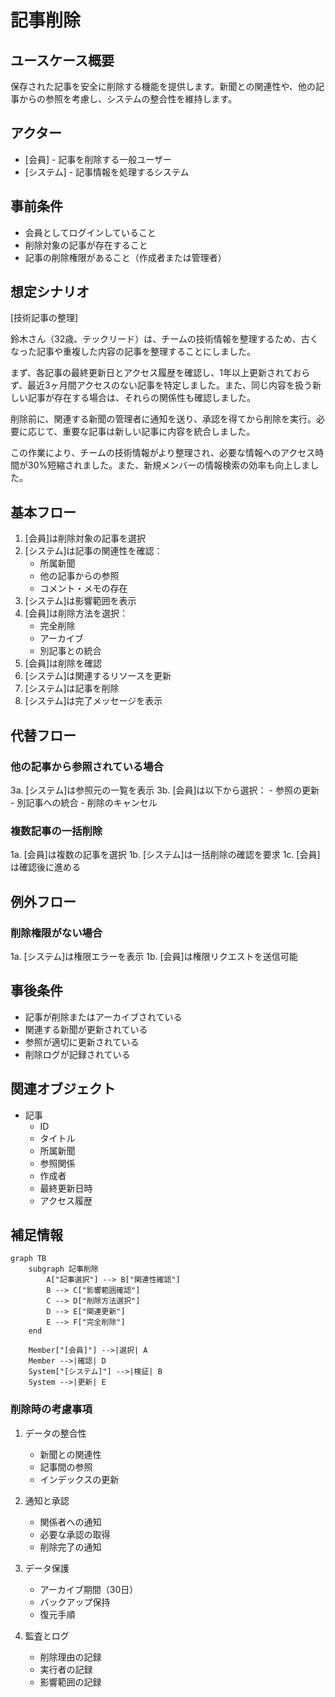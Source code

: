 # 記事削除

## ユースケース概要

保存された記事を安全に削除する機能を提供します。新聞との関連性や、他の記事からの参照を考慮し、システムの整合性を維持します。

## アクター

- [会員] - 記事を削除する一般ユーザー
- [システム] - 記事情報を処理するシステム

## 事前条件

- 会員としてログインしていること
- 削除対象の記事が存在すること
- 記事の削除権限があること（作成者または管理者）

## 想定シナリオ

[技術記事の整理]

鈴木さん（32歳、テックリード）は、チームの技術情報を整理するため、古くなった記事や重複した内容の記事を整理することにしました。

まず、各記事の最終更新日とアクセス履歴を確認し、1年以上更新されておらず、最近3ヶ月間アクセスのない記事を特定しました。また、同じ内容を扱う新しい記事が存在する場合は、それらの関係性も確認しました。

削除前に、関連する新聞の管理者に通知を送り、承認を得てから削除を実行。必要に応じて、重要な記事は新しい記事に内容を統合しました。

この作業により、チームの技術情報がより整理され、必要な情報へのアクセス時間が30%短縮されました。また、新規メンバーの情報検索の効率も向上しました。

## 基本フロー

1. [会員]は削除対象の記事を選択
2. [システム]は記事の関連性を確認：
   - 所属新聞
   - 他の記事からの参照
   - コメント・メモの存在
3. [システム]は影響範囲を表示
4. [会員]は削除方法を選択：
   - 完全削除
   - アーカイブ
   - 別記事との統合
5. [会員]は削除を確認
6. [システム]は関連するリソースを更新
7. [システム]は記事を削除
8. [システム]は完了メッセージを表示

## 代替フロー

### 他の記事から参照されている場合

3a. [システム]は参照元の一覧を表示
3b. [会員]は以下から選択：
    - 参照の更新
    - 別記事への統合
    - 削除のキャンセル

### 複数記事の一括削除

1a. [会員]は複数の記事を選択
1b. [システム]は一括削除の確認を要求
1c. [会員]は確認後に進める

## 例外フロー

### 削除権限がない場合

1a. [システム]は権限エラーを表示
1b. [会員]は権限リクエストを送信可能

## 事後条件

- 記事が削除またはアーカイブされている
- 関連する新聞が更新されている
- 参照が適切に更新されている
- 削除ログが記録されている

## 関連オブジェクト

- 記事
  - ID
  - タイトル
  - 所属新聞
  - 参照関係
  - 作成者
  - 最終更新日時
  - アクセス履歴

## 補足情報

```mermaid
graph TB
    subgraph 記事削除
        A["記事選択"] --> B["関連性確認"]
        B --> C["影響範囲確認"]
        C --> D["削除方法選択"]
        D --> E["関連更新"]
        E --> F["完全削除"]
    end

    Member["[会員]"] -->|選択| A
    Member -->|確認| D
    System["[システム]"] -->|検証| B
    System -->|更新| E
```

### 削除時の考慮事項

1. データの整合性
   - 新聞との関連性
   - 記事間の参照
   - インデックスの更新

2. 通知と承認
   - 関係者への通知
   - 必要な承認の取得
   - 削除完了の通知

3. データ保護
   - アーカイブ期間（30日）
   - バックアップ保持
   - 復元手順

4. 監査とログ
   - 削除理由の記録
   - 実行者の記録
   - 影響範囲の記録